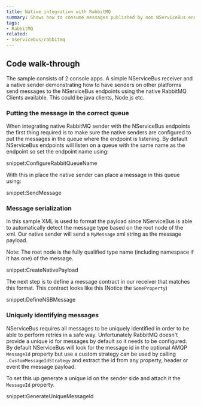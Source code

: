 ```yaml
---
title: Native integration with RabbitMQ
summary: Shows how to consume messages published by non NServiceBus endpoints
tags:
- RabbitMQ
related:
- nservicebus/rabbitmq
---
```



## Code walk-through

The sample consists of 2 console apps. A simple NServiceBus receiver and a native sender demonstrating how to have senders on other platforms send messages to the NServiceBus endpoints using the native RabbitMQ Clients available. This could be java clients, Node.js etc.


### Putting the message in the correct queue

When integrating native RabbitMQ sender with the NServiceBus endpoints the first thing required is to make sure the native senders are configured to put the messages in the queue where the endpoint is listening. By default NServiceBus endpoints will listen on a queue with the same name as the endpoint so set the endpoint name using:

snippet:ConfigureRabbitQueueName

With this in place the native sender can place a message in this queue using:

snippet:SendMessage


### Message serialization

In this sample XML is used to format the payload since NServiceBus is able to automatically detect the message type based on the root node of the xml. Our native sender will send a `MyMessage` xml string as the message payload.

Note: The root node is the fully qualified type name (including namespace if it has one) of the message.

snippet:CreateNativePayload

The next step is to define a message contract in our receiver that matches this format. This contract looks like this (Notice the `SomeProperty`)

snippet:DefineNSBMessage


### Uniquely identifying messages

NServiceBus requires all messages to be uniquely identified in order to be able to perform retries in a safe way. Unfortunately RabbitMQ doesn't provide a unique id for messages by default so it needs to be configured. By default NServiceBus will look for the message id in the optional AMQP `MessageId` property but use a custom strategy can be used by calling `.CustomMessageIdStrategy` and extract the id from any property, header or event the message payload.

To set this up generate a unique id on the sender side and attach it the `MessageId` property.

snippet:GenerateUniqueMessageId
